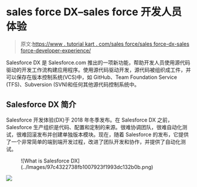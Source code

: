 # sales force DX–sales force 开发人员体验

> 原文:[https://www . tutorial kart . com/sales force/sales force-dx-sales force-developer-experience/](https://www.tutorialkart.com/salesforce/salesforce-dx-salesforce-developer-experience/)

Salesforce DX 是 Salesforce.com 推出的一项新功能，帮助开发人员使用源代码驱动的开发工作流构建应用程序。使用源代码驱动开发，源代码被组织成工件，并可以保存在版本控制系统(VCS)中，如 GitHub、Team Foundation Service (TFS)、Subversion (SVN)和任何其他源代码控制系统中。

## Salesforce DX 简介

Salesforce 开发体验(DX)于 2018 年冬季发布。在 Salesforce DX 之前，Salesforce 生产组织是代码、配置和定制的来源。很难协调团队，很难自动化测试，很难回滚发布并创建单独版本模块。现在，随着 Salesforce 的发布，它提供了一个非常简单的端到端开发过程，改进了团队开发和协作，并提供了自动化测试。

<figure class="aligncenter">![What is Salesforce DX](../Images/97c4322738fb1007923f1993dc132b0b.png)</figure>

[![](../Images/925da31b32d6bc3827932f6c8afb11bb.png)](https://www.tutorialkart.com/)